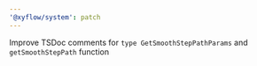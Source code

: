 ```yaml
---
'@xyflow/system': patch
---
```


Improve TSDoc comments for `type GetSmoothStepPathParams` and `getSmoothStepPath` function
